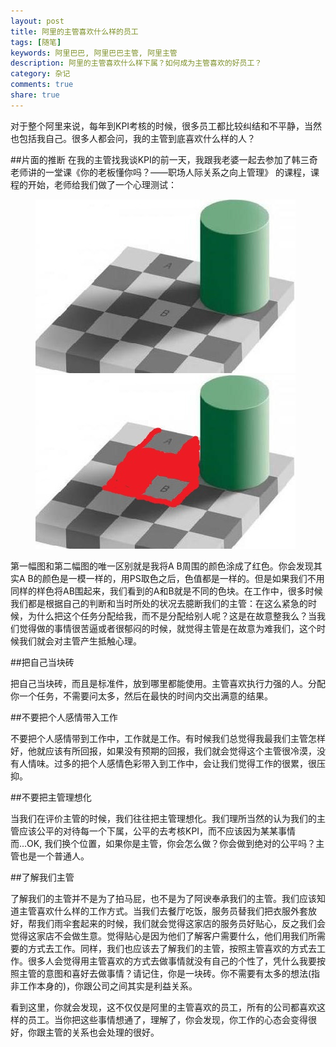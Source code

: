 ```yaml
---
layout: post
title: 阿里的主管喜欢什么样的员工
tags: [随笔]
keywords: 阿里巴巴, 阿里巴巴主管, 阿里主管
description: 阿里的主管喜欢什么样下属？如何成为主管喜欢的好员工？
category: 杂记
comments: true
share: true
---
```


对于整个阿里来说，每年到KPI考核的时候，很多员工都比较纠结和不平静，当然也包括我自己。很多人都会问，我的主管到底喜欢什么样的人？

##片面的推断
在我的主管找我谈KPI的前一天，我跟我老婆一起去参加了韩三奇老师讲的一堂课《你的老板懂你吗？——职场人际关系之向上管理》
的课程，课程的开始，老师给我们做了一个心理测试：

<figure class="half">
    <a href="/images/psychology_1.jpg"><img src="/images/psychology_1.jpg"></a>
    <a href="/images/psychology_2.jpg"><img src="/images/psychology_2.jpg"></a>
</figure>
第一幅图和第二幅图的唯一区别就是我将A B周围的颜色涂成了红色。你会发现其实A B的颜色是一模一样的，用PS取色之后，色值都是一样的。但是如果我们不用同样的样色将AB围起来，我们看到的A和B就是不同的色块。在工作中，很多时候我们都是根据自己的判断和当时所处的状况去臆断我们的主管：在这么紧急的时候，为什么把这个任务分配给我，而不是分配给别人呢？这是在故意整我么？当我们觉得做的事情很苦逼或者很郁闷的时候，就觉得主管是在故意为难我们，这个时候我们就会对主管产生抵触心理。

##把自己当块砖

把自己当块砖，而且是标准件，放到哪里都能使用。主管喜欢执行力强的人。分配你一个任务，不需要问太多，然后在最快的时间内交出满意的结果。

##不要把个人感情带入工作

不要把个人感情带到工作中，工作就是工作。有时候我们总觉得我最我们主管怎样好，他就应该有所回报，如果没有预期的回报，我们就会觉得这个主管很冷漠，没有人情味。过多的把个人感情色彩带入到工作中，会让我们觉得工作的很累，很压抑。

##不要把主管理想化

当我们在评价主管的时候，我们往往把主管理想化。我们理所当然的认为我们的主管应该公平的对待每一个下属，公平的去考核KPI，而不应该因为某某事情而...OK, 我们换个位置，如果你是主管，你会怎么做？你会做到绝对的公平吗？主管也是一个普通人。

##了解我们主管

了解我们的主管并不是为了拍马屁，也不是为了阿谀奉承我们的主管。我们应该知道主管喜欢什么样的工作方式。当我们去餐厅吃饭，服务员替我们把衣服外套放好，帮我们雨伞套起来的时候，我们就会觉得这家店的服务员好贴心，反之我们会觉得这家店不会做生意。觉得贴心是因为他们了解客户需要什么，他们用我们所需要的方式去工作。同样，我们也应该去了解我们的主管，按照主管喜欢的方式去工作。很多人会觉得用主管喜欢的方式去做事情就没有自己的个性了，凭什么我要按照主管的意图和喜好去做事情？请记住，你是一块砖。你不需要有太多的想法(指非工作本身的)，你跟公司之间其实是利益关系。


看到这里，你就会发现，这不仅仅是阿里的主管喜欢的员工，所有的公司都喜欢这样的员工。当你把这些事情想通了，理解了，你会发现，你工作的心态会变得很好，你跟主管的关系也会处理的很好。
